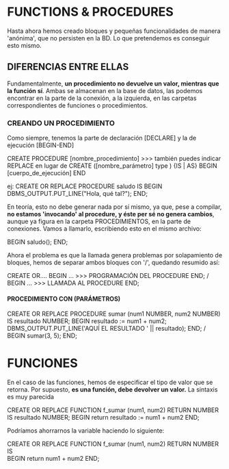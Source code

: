 # FUNCTIONS & PROCEDURES

Hasta ahora hemos creado bloques y pequeñas funcionalidades de manera 'anónima', que no persisten en la BD. Lo que pretendemos es conseguir esto mismo.

## DIFERENCIAS ENTRE ELLAS

Fundamentalmente, **un procedimiento no devuelve un valor, mientras que la función sí**. Ambas se almacenan en la base de datos, las podemos encontrar en la parte de la conexión, a la izquierda, en las carpetas correspondientes de funciones o procedimientos.

### CREANDO UN PROCEDIMIENTO

Como siempre, tenemos la parte de declaración [DECLARE] y la de ejecución [BEGIN-END]

CREATE PROCEDURE [nombre_procedimiento] >>> también puedes indicar REPLACE en lugar de CREATE
([nombre_parámetro] type )
{IS | AS}
BEGIN
    [cuerpo_de_ejecución]
END

ej:
CREATE OR REPLACE PROCEDURE saludo IS
BEGIN
    DBMS_OUTPUT.PUT_LINE("Hola, qué tal?");
END;

En teoría, esto no debe generar nada por sí mismo, ya que, pese a compilar, **no estamos 'invocando' al procedure, y éste per sé no genera cambios**, aunque ya figura en la carpeta PROCEDIMIENTOS, en la parte de conexiones. Vamos a llamarlo, escribiendo esto en el mismo archivo:

BEGIN
    saludo();
END;

Ahora el problema es que la llamada genera problemas por solapamiento de bloques, hemos de separar ambos bloques con '/', quedando resumido así:

CREATE OR....
BEGIN
...     >>>     PROGRAMACIÓN DEL PROCEDURE
END;
/
BEGIN
...     >>>     LLAMADA AL PROCEDURE
END;

#### PROCEDIMIENTO CON (PARÁMETROS)

CREATE OR REPLACE PROCEDURE sumar (num1 NUMBER, num2 NUMBER) IS
    resultado NUMBER;
BEGIN
    resultado := num1 + num2;
    DBMS_OUTPUT.PUT_LINE('AQUÍ EL RESULTADO ' || resultado);
END;
/
BEGIN
    sumar(3, 5);
END;

# FUNCIONES

En el caso de las funciones, hemos de especificar el tipo de valor que se retorna. Por supuesto, **es una función, debe devolver un valor.** La sintaxis es muy parecida

CREATE OR REPLACE FUNCTION f_sumar (num1, num2) RETURN NUMBER IS
    resultado NUMBER;
BEGIN
    return resultado := num1 + num2
END;

Podríamos ahorrarnos la variable haciendo lo siguiente:

CREATE OR REPLACE FUNCTION f_sumar (num1, num2) RETURN NUMBER IS    
BEGIN
    return num1 + num2
END;